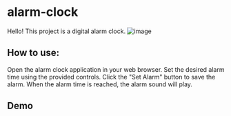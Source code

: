 # alarm-clock

Hello! This project is a digital alarm clock. ![image](https://github.com/MaksimDimov/alarm-clock/assets/144286311/649cfb1d-f484-4851-ab3e-80a3327ec7a9)

## How to use:
Open the alarm clock application in your web browser.
Set the desired alarm time using the provided controls.
Click the "Set Alarm" button to save the alarm.
When the alarm time is reached, the alarm sound will play.

## Demo

